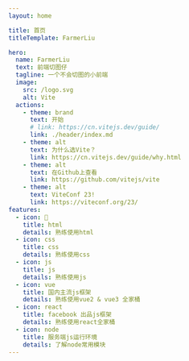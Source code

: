 ```yaml
---
layout: home

title: 首页
titleTemplate: FarmerLiu

hero:
  name: FarmerLiu
  text: 前端切图仔
  tagline: 一个不会切图的小前端
  image:
    src: /logo.svg
    alt: Vite
  actions:
    - theme: brand
      text: 开始
      # link: https://cn.vitejs.dev/guide/
      link: ./header/index.md
    - theme: alt
      text: 为什么选Vite？
      link: https://cn.vitejs.dev/guide/why.html
    - theme: alt
      text: 在Github上查看
      link: https://github.com/vitejs/vite
    - theme: alt
      text: ViteConf 23!
      link: https://viteconf.org/23/
features:
  - icon: 📝
    title: html
    details: 熟练使用html
  - icon: css
    title: css
    details: 熟练使用css
  - icon: js
    title: js
    details: 熟练使用js
  - icon: vue
    title: 国内主流js框架
    details: 熟练使用vue2 & vue3 全家桶
  - icon: react
    title: facebook 出品js框架
    details: 熟练使用react全家桶
  - icon: node
    title: 服务端js运行环境
    details: 了解node常用模块
---
```

